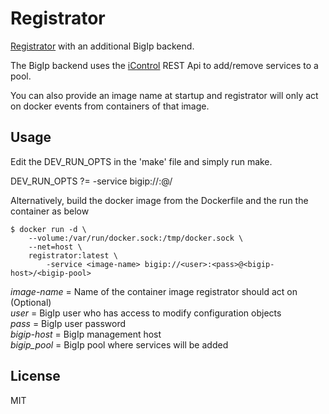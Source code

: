 # Registrator

[Registrator](https://github.com/gliderlabs/registrator) with an additional BigIp backend.

The BigIp backend uses the [iControl](https://devcentral.f5.com/login?returnurl=%2fwiki%2fiControlREST.HomePage.ashx) REST Api to add/remove services to a pool.

You can also provide an image name at startup and registrator will only act on docker events from containers of that image.

## Usage

Edit the DEV_RUN_OPTS in the 'make' file and simply run make. 

DEV_RUN_OPTS ?= -service <image-name> bigip://<user>:<pass>@<bigip-host>/<bigip-pool>

Alternatively, build the docker image from the Dockerfile and the run the container as below

	$ docker run -d \
		--volume:/var/run/docker.sock:/tmp/docker.sock \
		--net=host \
		registrator:latest \
			-service <image-name> bigip://<user>:<pass>@<bigip-host>/<bigip-pool>


*image-name* = Name of the container image registrator should act on (Optional)  
*user* = BigIp user who has access to modify configuration objects  
*pass* = BigIp user password  
*bigip-host* = BigIp management host  
*bigip_pool* = BigIp pool where services will be added  


## License

MIT